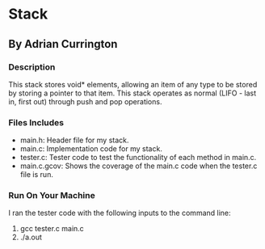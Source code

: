 # Stack
## By Adrian Currington

### Description
This stack stores void* elements, allowing an item of any type to be stored by storing a pointer to that item. This stack operates as normal (LIFO - last in, first out) through push and pop operations.

### Files Includes
- main.h: Header file for my stack.
- main.c: Implementation code for my stack.
- tester.c: Tester code to test the functionality of each method in main.c.
- main.c.gcov: Shows the coverage of the main.c code when the tester.c file is run.

### Run On Your Machine
I ran the tester code with the following inputs to the command line:
1. gcc tester.c main.c
2. ./a.out
